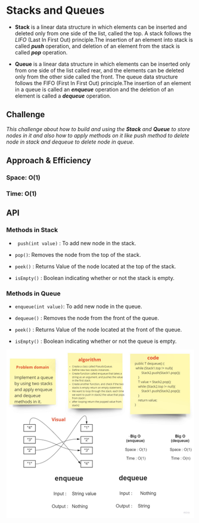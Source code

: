# **Stacks and Queues**

* **Stack** is a linear data structure in which elements can be inserted and deleted only from one side of the list, called the top. A stack follows the *LIFO* (Last In First Out) principle.The insertion of an element into stack is called ***push*** operation, and deletion of an element from the stack is called ***pop*** operation.

* **Queue** is a linear data structure in which elements can be inserted only from one side of the list called rear, and the elements can be deleted only from the other side called the front. The queue data structure follows the FIFO (First In First Out) principle.The insertion of an element in a queue is called an ***enqueue*** operation and the deletion of an element is called a ***dequeue*** operation.


## **Challenge**

*This challenge about how to build and using the **Stack** and **Queue** to store nodes in it and also how to apply methods on it like *push* method to delete node in stack and *dequeue* to delete node in queue.*

## **Approach & Efficiency**

### Space: O(1)

### Time: O(1)

## **API**

###  Methods in Stack

* ` push(int value)` : To add new node in the stack.

* `pop()`: Removes the node from the top of the stack.

* `peek()` : Returns Value of the node located at the top of the stack.

* `isEmpty()` : Boolean indicating whether or not the stack is empty.

###  Methods in Queue

* `enqueue(int value)`: To add new node in the queue.

* `dequeue()` : Removes the node from the front of the queue.

* `peek()`  : Returns Value of the node located at the front of the queue.

* `isEmpty()` : Boolean indicating whether or not the queue is empty.

![queue](queue-pseudo.jpg)